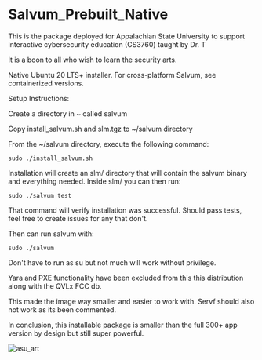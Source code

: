 # Salvum_Prebuilt_Native
This is the package deployed for Appalachian State University to support interactive cybersecurity education (CS3760) taught by Dr. T

It is a boon to all who wish to learn the security arts.

Native Ubuntu 20 LTS+ installer. For cross-platform Salvum, see containerized versions.

Setup Instructions:

Create a directory in ~ called salvum

Copy install_salvum.sh and slm.tgz to ~/salvum directory

From the ~/salvum directory, execute the following command:
```
sudo ./install_salvum.sh
```
Installation will create an slm/ directory that will contain the salvum binary and everything needed. Inside slm/ you can then run:
```
sudo ./salvum test
```
That command will verify installation was successful. Should pass tests, feel free to create issues for any that don't.

Then can run salvum with:
```
sudo ./salvum
```
Don't have to run as su but not much will work without privilege.

Yara and PXE functionality have been excluded from this this distribution along with the QVLx FCC db.

This made the image way smaller and easier to work with. Servf should also not work as its been commented.

In conclusion, this installable package is smaller than the full 300+ app version by design but still super powerful.

![asu_art](https://github.com/STashakkori/Salvum_Prebuilt_Native/assets/4257899/49cdcad0-1157-4be9-b630-cd21217f1f4c)

